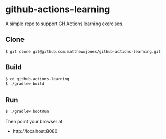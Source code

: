 # github-actions-learning

A simple repo to support GH Actions learning exercises.

## Clone

```bash
$ git clone git@github.com:matthewwjones/github-actions-learning.git
```

## Build

```bash
$ cd github-actions-learning
$ ./gradlew build 
```

## Run

```bash
$ ./gradlew bootRun 
```

Then point your browser at:

* http://localhost:8080

